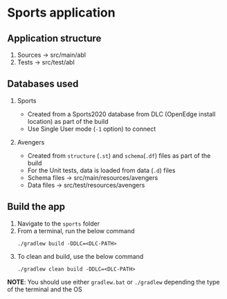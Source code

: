 # Sports application

## Application structure
1. Sources  -> src/main/abl
1. Tests    -> src/test/abl

## Databases used
1. Sports
    - Created from a Sports2020 database from DLC (OpenEdge install location) as part of the build 
    - Use Single User mode (`-1` option) to connect

1. Avengers
    - Created from `structure` (`.st`) and `schema`(`.df`) files as part of the build 
    - For the Unit tests, data is loaded from data (`.d`) files
    - Schema files  -> src/main/resources/avengers
    - Data files    -> src/test/resources/avengers

## Build the app
1. Navigate to the `sports` folder
1. From a terminal, run the below command
    ```
    ./gradlew build -DDLC=<DLC-PATH>
    ```
1. To clean and build, use the below command
    ```
    ./gradlew clean build -DDLC=<DLC-PATH>
    ```
**NOTE**: You should use either `gradlew.bat` or `./gradlew` depending the type of the terminal and the OS